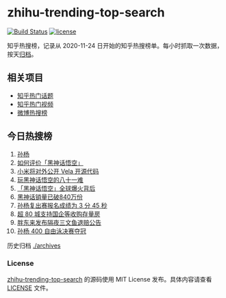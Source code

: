 # zhihu-trending-top-search

[![Build Status](https://github.com/justjavac/zhihu-trending-top-search/workflows/ci/badge.svg?branch=main)](https://github.com/justjavac/zhihu-trending-top-search/actions)
[![license](https://img.shields.io/github/license/justjavac/zhihu-trending-top-search)](https://github.com/justjavac/zhihu-trending-top-search/blob/main/LICENSE)

知乎热搜榜，记录从 2020-11-24 日开始的知乎热搜榜单。每小时抓取一次数据，按天[归档](./archives)。

## 相关项目

- [知乎热门话题](https://github.com/justjavac/zhihu-trending-hot-questions)
- [知乎热门视频](https://github.com/justjavac/zhihu-trending-hot-video)
- [微博热搜榜](https://github.com/justjavac/weibo-trending-hot-search)

## 今日热搜榜

<!-- BEGIN -->
<!-- 最后更新时间 Tue Aug 27 2024 01:10:54 GMT+0800 (China Standard Time) -->

1. [孙杨](https://www.zhihu.com/search?q=%E5%AD%99%E6%9D%A8)
1. [如何评价「黑神话悟空」](https://www.zhihu.com/search?q=%E5%A6%82%E4%BD%95%E8%AF%84%E4%BB%B7%E3%80%8C%E9%BB%91%E7%A5%9E%E8%AF%9D%E6%82%9F%E7%A9%BA%E3%80%8D)
1. [小米将对外公开 Vela 开源代码](https://www.zhihu.com/search?q=%E5%B0%8F%E7%B1%B3%E5%B0%86%E5%AF%B9%E5%A4%96%E5%85%AC%E5%BC%80%20Vela%20%E5%BC%80%E6%BA%90%E4%BB%A3%E7%A0%81)
1. [玩黑神话悟空的八十一难](https://www.zhihu.com/search?q=%E7%8E%A9%E9%BB%91%E7%A5%9E%E8%AF%9D%E6%82%9F%E7%A9%BA%E7%9A%84%E5%85%AB%E5%8D%81%E4%B8%80%E9%9A%BE)
1. [「黑神话悟空」全球爆火背后](https://www.zhihu.com/search?q=%E3%80%8C%E9%BB%91%E7%A5%9E%E8%AF%9D%E6%82%9F%E7%A9%BA%E3%80%8D%E5%85%A8%E7%90%83%E7%88%86%E7%81%AB%E8%83%8C%E5%90%8E)
1. [黑神话销量已破840万份](https://www.zhihu.com/search?q=%E9%BB%91%E7%A5%9E%E8%AF%9D%E9%94%80%E9%87%8F%E5%B7%B2%E7%A0%B4840%E4%B8%87%E4%BB%BD)
1. [孙杨复出赛报名成绩为 3 分 45 秒](https://www.zhihu.com/search?q=%E5%AD%99%E6%9D%A8%E5%A4%8D%E5%87%BA%E8%B5%9B%E6%8A%A5%E5%90%8D%E6%88%90%E7%BB%A9%E4%B8%BA%203%20%E5%88%86%2045%20%E7%A7%92)
1. [超 80 城支持国企等收购存量房](https://www.zhihu.com/search?q=%E8%B6%85%2080%20%E5%9F%8E%E6%94%AF%E6%8C%81%E5%9B%BD%E4%BC%81%E7%AD%89%E6%94%B6%E8%B4%AD%E5%AD%98%E9%87%8F%E6%88%BF)
1. [胖东来发布隔夜三文鱼退赔公告](https://www.zhihu.com/search?q=%E8%83%96%E4%B8%9C%E6%9D%A5%E5%8F%91%E5%B8%83%E9%9A%94%E5%A4%9C%E4%B8%89%E6%96%87%E9%B1%BC%E9%80%80%E8%B5%94%E5%85%AC%E5%91%8A)
1. [孙杨 400 自由泳决赛夺冠](https://www.zhihu.com/search?q=%E5%AD%99%E6%9D%A8%20400%20%E8%87%AA%E7%94%B1%E6%B3%B3%E5%86%B3%E8%B5%9B%E5%A4%BA%E5%86%A0)

<!-- END -->

历史归档 [./archives](./archives)

### License

[zhihu-trending-top-search](https://github.com/justjavac/zhihu-trending-top-search) 的源码使用 MIT License
发布。具体内容请查看 [LICENSE](./LICENSE) 文件。
